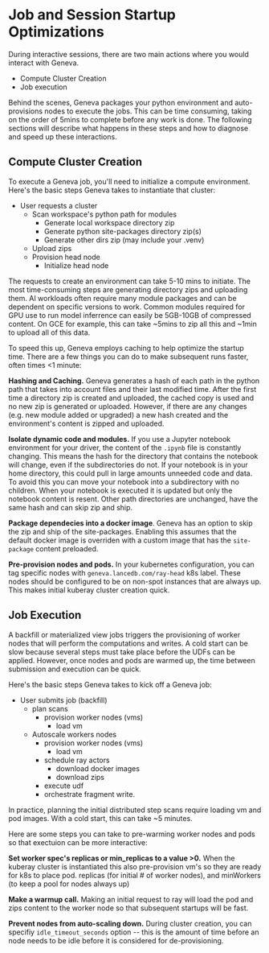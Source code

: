 # Job and Session Startup Optimizations

During interactive sessions, there are two main actions where you would interact with Geneva.

* Compute Cluster Creation
* Job execution

Behind the scenes, Geneva packages your python environment and auto-provisions nodes to execute the jobs.  This can be time consuming, taking on the order of 5mins to complete before any work is done.   The following sections will describe what happens in these steps and how to diagnose and speed up these interactions.

## Compute Cluster Creation

To execute a Geneva job, you'll need to initialize a compute environment.  Here's the basic steps Geneva takes to instantiate that cluster:

* User requests a cluster 
  * Scan workspace's python path for modules
    * Generate local workspace directory zip 
    * Generate python site-packages directory zip(s)
    * Generate other dirs zip (may include your .venv)
  * Upload zips
  * Provision head node
    * Initialize head node

The requests to create an environment can take 5-10 mins to initiate.  The most time-consuming steps are generating directory zips and uploading them.  AI workloads often require many module packages and can be dependent on specific versions to work.  Common modules required for GPU use to run model inferrence can easily be 5GB-10GB of compressed content.  On GCE for example, this can take ~5mins to zip all this and ~1min to upload all of this data.

To speed this up, Geneva employs caching to help optimize the startup time.  There are a few things you can do to make subsequent runs faster, often times <1 minute:

**Hashing and Caching.**  Geneva generates a hash of each path in the python path that takes into account files and their last modified time.  After the first time a directory zip is created and uploaded, the cached copy is used and no new zip is generated or uploaded.  However, if there are any changes (e.g. new module added or upgraded) a new hash created and the environment's content is zipped and uploaded.  

**Isolate dynamic code and modules.**  If you use a Jupyter notebook environment for your driver, the content of the `.ipynb` file is constantly changing.  This means the hash for the directory that contains the notebook will change, even if the subdirectories do not.  If your notebook is in your home directory, this could pull in large amounts unneeded code and data.  To avoid this you can move your notebook into a subdirectory with no children.  When your notebook is executed it is updated but only the notebook content is resent.  Other path directories are unchanged, have the same hash and can skip zip and ship. 

**Package dependecies into a docker image**.   Geneva has an option to skip the zip and ship of the site-packages.  Enabling this assumes that the default docker image is overriden with a custom image that has the `site-package` content preloaded.

**Pre-provision nodes and pods.**  In your kubernetes configuration,  you can tag specific nodes with `geneva.lancedb.com/ray-head` k8s label.  These nodes should be configured to be on non-spot instances that are always up.  This makes initial kuberay cluster creation quick.

## Job Execution

A backfill or materialized view jobs triggers the provisioning of worker nodes that will perform the computations and writes.   A cold start can be slow because several steps must take place before the UDFs can be applied.  However, once nodes and pods are warmed up, the time between submission and execution can be quick.

Here's the basic steps Geneva takes to kick off a Geneva job: 

* User submits job (backfill)
  * plan scans
    * provision worker nodes (vms)
        * load vm
  * Autoscale workers nodes
    * provision worker nodes (vms)
        * load vm
    * schedule ray actors 
        * download docker images 
        * download zips 
    * execute udf
    * orchestrate fragment write.

In practice, planning the initial distributed step scans require loading vm and pod images.  With a cold start, this can take ~5 minutes. 

Here are some steps you can take to pre-warming worker nodes and pods so that exectuion can be more interactive:

**Set worker spec's replicas or min_replicas to a value >0.**  When the kuberay cluster is instantiated this also pre-provision vm's so they are ready for k8s to place pod.    replicas (for initial # of worker nodes), and minWorkers (to keep a pool for nodes always up)

**Make a warmup call.**  Making an initial request to ray will load the pod and zips content to the worker node so that subsequent startups will be fast.  

**Prevent nodes from auto-scaling down.** During cluster creation, you can specifiy `idle_timeout_seconds` option  -- this is the amount of time before an node needs to be idle before it is considered for de-provisioning.  
